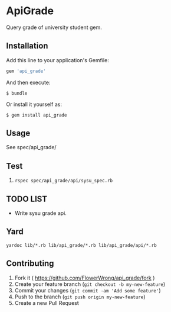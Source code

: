 # ApiGrade

Query grade of university student gem.

## Installation

Add this line to your application's Gemfile:

```ruby
gem 'api_grade'
```

And then execute:

    $ bundle

Or install it yourself as:

    $ gem install api_grade

## Usage

See spec/api_grade/

## Test

1. `rspec spec/api_grade/api/sysu_spec.rb`

## TODO LIST

* Write sysu grade api.

## Yard

`yardoc lib/*.rb lib/api_grade/*.rb lib/api_grade/api/*.rb`

## Contributing

1. Fork it ( https://github.com/FlowerWrong/api_grade/fork )
2. Create your feature branch (`git checkout -b my-new-feature`)
3. Commit your changes (`git commit -am 'Add some feature'`)
4. Push to the branch (`git push origin my-new-feature`)
5. Create a new Pull Request
